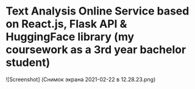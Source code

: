 # Text Analysis Online Service based on React.js, Flask API & HuggingFace library (my coursework as a 3rd year bachelor student)

![Screenshot] (Снимок экрана 2021-02-22 в 12.28.23.png)
